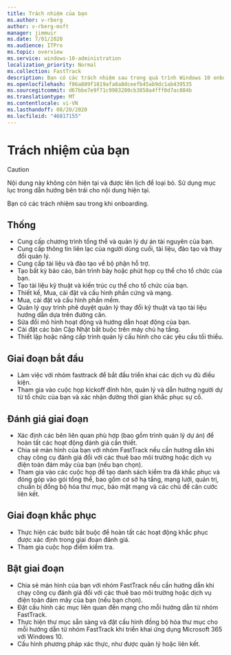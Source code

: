 ```yaml
---
title: Trách nhiệm của bạn
ms.author: v-rberg
author: v-rberg-msft
manager: jimmuir
ms.date: 7/01/2020
ms.audience: ITPro
ms.topic: overview
ms.service: windows-10-administration
localization_priority: Normal
ms.collection: FastTrack
description: Bạn có các trách nhiệm sau trong quá trình Windows 10 onboarding.
ms.openlocfilehash: f86a889f1819afa8a8dceefb45ab9dc1ab439535
ms.sourcegitcommit: d67bbe7e9f71c9983280cb3858a4fff0d7ac884b
ms.translationtype: MT
ms.contentlocale: vi-VN
ms.lasthandoff: 08/20/2020
ms.locfileid: "46817155"
---
```

# <a name="your-responsibilities"></a>Trách nhiệm của bạn
> [!CAUTION]
> Nội dung này không còn hiện tại và được lên lịch để loại bỏ. Sử dụng mục lục trong dẫn hướng bên trái cho nội dung hiện tại.

Bạn có các trách nhiệm sau trong khi onboarding.

## <a name="general"></a>Thống

- Cung cấp chương trình tổng thể và quản lý dự án tài nguyên của bạn.
- Cung cấp thông tin liên lạc của người dùng cuối, tài liệu, đào tạo và thay đổi quản lý.
- Cung cấp tài liệu và đào tạo về bộ phận hỗ trợ.
- Tạo bất kỳ báo cáo, bản trình bày hoặc phút họp cụ thể cho tổ chức của bạn.
- Tạo tài liệu kỹ thuật và kiến trúc cụ thể cho tổ chức của bạn.
- Thiết kế, Mua, cài đặt và cấu hình phần cứng và mạng.
- Mua, cài đặt và cấu hình phần mềm.
- Quản lý quy trình phê duyệt quản lý thay đổi kỹ thuật và tạo tài liệu hướng dẫn dựa trên đường căn.
- Sửa đổi mô hình hoạt động và hướng dẫn hoạt động của bạn.
- Cài đặt các bản Cập Nhật bắt buộc trên máy chủ hạ tầng.
- Thiết lập hoặc nâng cấp trình quản lý cấu hình cho các yêu cầu tối thiểu.

## <a name="initiate-phase"></a>Giai đoạn bắt đầu

- Làm việc với nhóm fasttrack để bắt đầu triển khai các dịch vụ đủ điều kiện.
- Tham gia vào cuộc họp kickoff đính hôn, quản lý và dẫn hướng người dự từ tổ chức của bạn và xác nhận đường thời gian khắc phục sự cố.

## <a name="assess-phase"></a>Đánh giá giai đoạn

- Xác định các bên liên quan phù hợp (bao gồm trình quản lý dự án) để hoàn tất các hoạt động đánh giá cần thiết.
- Chia sẻ màn hình của bạn với nhóm FastTrack nếu cần hướng dẫn khi chạy công cụ đánh giá đối với các thuê bao môi trường hoặc dịch vụ điện toán đám mây của bạn (nếu bạn chọn).
- Tham gia vào các cuộc họp để tạo danh sách kiểm tra đã khắc phục và đóng góp vào gói tổng thể, bao gồm cơ sở hạ tầng, mạng lưới, quản trị, chuẩn bị đồng bộ hóa thư mục, bảo mật mạng và các chủ đề căn cước liên kết.

## <a name="remediate-phase"></a>Giai đoạn khắc phục

- Thực hiện các bước bắt buộc để hoàn tất các hoạt động khắc phục được xác định trong giai đoạn đánh giá.
- Tham gia cuộc họp điểm kiểm tra.

## <a name="enable-phase"></a>Bật giai đoạn

- Chia sẻ màn hình của bạn với nhóm FastTrack nếu cần hướng dẫn khi chạy công cụ đánh giá đối với các thuê bao môi trường hoặc dịch vụ điện toán đám mây của bạn (nếu bạn chọn).
- Đặt cấu hình các mục liên quan đến mạng cho mỗi hướng dẫn từ nhóm FastTrack.
- Thực hiện thư mục sẵn sàng và đặt cấu hình đồng bộ hóa thư mục cho mỗi hướng dẫn từ nhóm FastTrack khi triển khai ứng dụng Microsoft 365 với Windows 10.
- Cấu hình phương pháp xác thực, như được quản lý hoặc liên kết.

